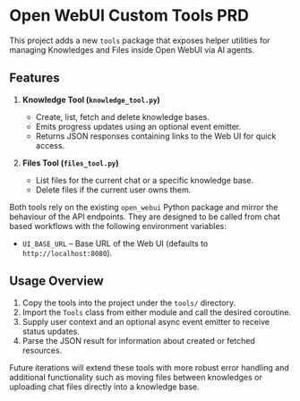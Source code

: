 # Open WebUI Custom Tools PRD

This project adds a new `tools` package that exposes helper utilities for
managing Knowledges and Files inside Open WebUI via AI agents.

## Features

1. **Knowledge Tool (`knowledge_tool.py`)**
   - Create, list, fetch and delete knowledge bases.
   - Emits progress updates using an optional event emitter.
   - Returns JSON responses containing links to the Web UI for quick access.

2. **Files Tool (`files_tool.py`)**
   - List files for the current chat or a specific knowledge base.
   - Delete files if the current user owns them.

Both tools rely on the existing `open_webui` Python package and mirror the
behaviour of the API endpoints. They are designed to be called from chat based
workflows with the following environment variables:

- `UI_BASE_URL` – Base URL of the Web UI (defaults to `http://localhost:8080`).

## Usage Overview

1. Copy the tools into the project under the `tools/` directory.
2. Import the `Tools` class from either module and call the desired coroutine.
3. Supply user context and an optional async event emitter to receive status
   updates.
4. Parse the JSON result for information about created or fetched resources.

Future iterations will extend these tools with more robust error handling and
additional functionality such as moving files between knowledges or uploading
chat files directly into a knowledge base.

